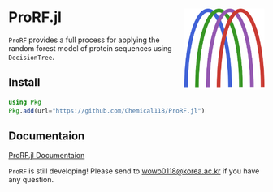 # ProRF.jl <img src="docs/src/assets/logo.svg" alt="ProRF logo" align="right" height="160" style="display: inline-block;">
`ProRF` provides a full process for applying the random forest model of protein sequences using `DecisionTree`.

## Install
<!-- You must install Python module `Bokeh`, `Matplotlib` before add `ProRF`. For more information, see `PyCall` [main page](https://github.com/JuliaPy/PyCall.jl). -->
```julia
using Pkg
Pkg.add(url="https://github.com/Chemical118/ProRF.jl")
```

## Documentaion
[ProRF.jl Documentaion](https://chemical118.github.io/ProRF.jl/dev/)  
  
`ProRF` is still developing! Please send to <wowo0118@korea.ac.kr> if you have any question.

<!-- ## Package
This is an environment where you can run `ProRF` perfectly with VSCode.
```bash
$ docker pull ghcr.io/chemical118/prorf:latest
``` -->